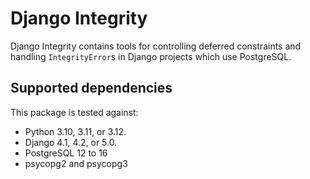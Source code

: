 # Django Integrity

Django Integrity contains tools for controlling deferred constraints
and handling `IntegrityError`s in Django projects which use PostgreSQL.

## Supported dependencies

This package is tested against:

- Python 3.10, 3.11, or 3.12.
- Django 4.1, 4.2, or 5.0.
- PostgreSQL 12 to 16
- psycopg2 and psycopg3
